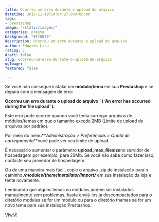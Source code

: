```yaml
---
title: Ocorreu um erro durante o upload do arquivo
datetime: 2015-11-19T14:04:27.000+00:00
tags:
- prestashop
image: "/static/images/"
categories: presta
background: "#ff0076"
description: Ocorreu um erro durante o upload do arquivo
author: Eduardo Lira
rating: 5
draft: false
slug: ocorreu-um-erro-durante-o-upload-do-arquivo
ogImage: ''
featured: false

---
```

Se você não consegue instalar um **módulo/tema** em sua **Prestashop** e se depara com a mensagem de erro:

**Ocorreu um erro durante o upload do arquivo ‘ ( ‘An error has occurred during the file upload’ ):**

Este erro pode ocorrer quando você tenta carregar arquivos de módulos/temas em que o tamanho excede 2MB (Limite de upload de arquivos por padrão).

Por meio do menu**_Administração > Preferências > Quota de carregamento_**você pode ver seu limite de upload.

É necessário aumentar o parâmetro **upload_max_filesize**no servidor de hospedagem por exemplo, para 20Mb. Se você não sabe como fazer isso, contacte seu provedor de hospedagem.

Ou de uma maneira mais fácil, copie o arquivo .zip de instalação para o caminho **_/modules/themeinstallator/import/_** em sua instalação da loja e tente novamente.

Lembrando que alguns temas ou módulos podem ser instalados manualmente sem problemas, basta enviá-los já descompactados para o diretório modules se for um módulo ou para o diretório themes se for um novo tema para sua instalação Prestashop.

Vlw!:v: